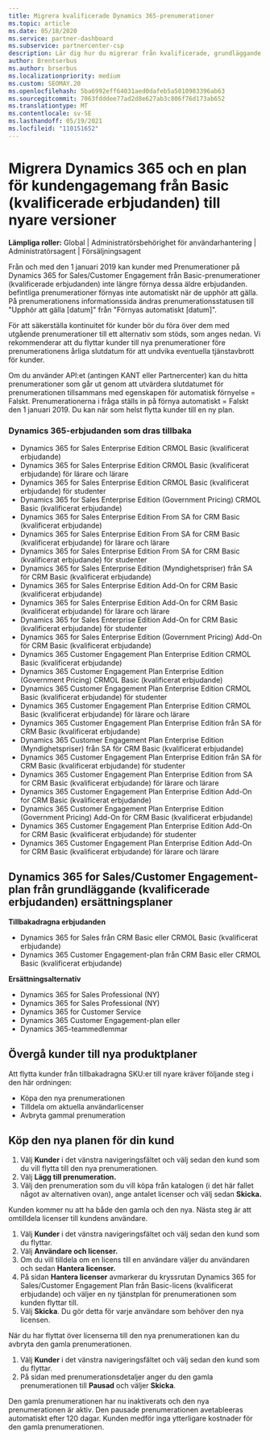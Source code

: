 ```yaml
---
title: Migrera kvalificerade Dynamics 365-prenumerationer
ms.topic: article
ms.date: 05/18/2020
ms.service: partner-dashboard
ms.subservice: partnercenter-csp
description: Lär dig hur du migrerar från kvalificerade, grundläggande Dynamics 365-prenumerationer till en ny prenumeration innan befintliga prenumerationer upphör att gälla.
author: Brentserbus
ms.author: brserbus
ms.localizationpriority: medium
ms.custom: SEOMAY.20
ms.openlocfilehash: 5ba6992eff64031aed0dafeb5a5010983396ab63
ms.sourcegitcommit: 7063fdddee77ad2d8e627ab3c806f76d173ab652
ms.translationtype: MT
ms.contentlocale: sv-SE
ms.lasthandoff: 05/19/2021
ms.locfileid: "110151652"
---
```

# <a name="migrate-dynamics-365-and-customer-engagement-plan-from-basic-qualified-offers-to-newer-versions"></a>Migrera Dynamics 365 och en plan för kundengagemang från Basic (kvalificerade erbjudanden) till nyare versioner

**Lämpliga roller:** Global | Administratörsbehörighet för användarhantering | Administratörsagent | Försäljningsagent

Från och med den 1 januari 2019 kan kunder med Prenumerationer på Dynamics 365 for Sales/Customer Engagement från Basic-prenumerationer (kvalificerade erbjudanden) inte längre förnya dessa äldre erbjudanden. befintliga prenumerationer förnyas inte automatiskt när de upphör att gälla. På prenumerationens informationssida ändras prenumerationsstatusen till "Upphör att gälla [datum]" från "Förnyas automatiskt [datum]". 

För att säkerställa kontinuitet för kunder bör du föra över dem med utgående prenumerationer till ett alternativ som stöds, som anges nedan. Vi rekommenderar att du flyttar kunder till nya prenumerationer före prenumerationens årliga slutdatum för att undvika eventuella tjänstavbrott för kunder.

Om du använder API:et (antingen KANT eller Partnercenter) kan du hitta prenumerationer som går ut genom att utvärdera slutdatumet för prenumerationen tillsammans med egenskapen för automatisk förnyelse = Falskt. Prenumerationerna i fråga ställs in på förnya automatiskt = Falskt den 1 januari 2019. Du kan när som helst flytta kunder till en ny plan. 

### <a name="the-dynamics-365-offers-being-retired"></a>Dynamics 365-erbjudanden som dras tillbaka

- Dynamics 365 for Sales Enterprise Edition CRMOL Basic (kvalificerat erbjudande)
- Dynamics 365 for Sales Enterprise Edition CRMOL Basic (kvalificerat erbjudande) för lärare och lärare
- Dynamics 365 for Sales Enterprise Edition CRMOL Basic (kvalificerat erbjudande) för studenter
- Dynamics 365 for Sales Enterprise Edition (Government Pricing) CRMOL Basic (kvalificerat erbjudande)
- Dynamics 365 for Sales Enterprise Edition From SA for CRM Basic (kvalificerat erbjudande)
- Dynamics 365 for Sales Enterprise Edition From SA for CRM Basic (kvalificerat erbjudande) för lärare och lärare
- Dynamics 365 for Sales Enterprise Edition From SA for CRM Basic (kvalificerat erbjudande) för studenter
- Dynamics 365 for Sales Enterprise Edition (Myndighetspriser) från SA för CRM Basic (kvalificerat erbjudande)
- Dynamics 365 for Sales Enterprise Edition Add-On for CRM Basic (kvalificerat erbjudande)
- Dynamics 365 for Sales Enterprise Edition Add-On for CRM Basic (kvalificerat erbjudande) för lärare och lärare
- Dynamics 365 for Sales Enterprise Edition Add-On for CRM Basic (kvalificerat erbjudande) för studenter
- Dynamics 365 for Sales Enterprise Edition (Government Pricing) Add-On för CRM Basic (kvalificerat erbjudande)
- Dynamics 365 Customer Engagement Plan Enterprise Edition CRMOL Basic (kvalificerat erbjudande)
- Dynamics 365 Customer Engagement Plan Enterprise Edition (Government Pricing) CRMOL Basic (kvalificerat erbjudande)
- Dynamics 365 Customer Engagement Plan Enterprise Edition CRMOL Basic (kvalificerat erbjudande) för studenter
- Dynamics 365 Customer Engagement Plan Enterprise Edition CRMOL Basic (kvalificerat erbjudande) för lärare och lärare
- Dynamics 365 Customer Engagement Plan Enterprise Edition från SA för CRM Basic (kvalificerat erbjudande)
- Dynamics 365 Customer Engagement Plan Enterprise Edition (Myndighetspriser) från SA för CRM Basic (kvalificerat erbjudande)
- Dynamics 365 Customer Engagement Plan Enterprise Edition från SA för CRM Basic (kvalificerat erbjudande) för studenter
- Dynamics 365 Customer Engagement Plan Enterprise Edition from SA for CRM Basic (kvalificerat erbjudande) för lärare och lärare
- Dynamics 365 Customer Engagement Plan Enterprise Edition Add-On for CRM Basic (kvalificerat erbjudande)
- Dynamics 365 Customer Engagement Plan Enterprise Edition (Government Pricing) Add-On för CRM Basic (kvalificerat erbjudande)
- Dynamics 365 Customer Engagement Plan Enterprise Edition Add-On for CRM Basic (kvalificerat erbjudande) för studenter
- Dynamics 365 Customer Engagement Plan Enterprise Edition Add-On for CRM Basic (kvalificerat erbjudande) för lärare och lärare



## <a name="dynamics-365-for-sales-customer-engagement-plan-from-basic-qualified-offers-replacement-plans"></a>Dynamics 365 for Sales/Customer Engagement-plan från grundläggande (kvalificerade erbjudanden) ersättningsplaner

**Tillbakadragna erbjudanden**   

- Dynamics 365 for Sales från CRM Basic eller CRMOL Basic (kvalificerat erbjudande)
- Dynamics 365 Customer Engagement-plan från CRM Basic eller CRMOL Basic (kvalificerat erbjudande)

**Ersättningsalternativ**
- Dynamics 365 for Sales Professional (NY)
- Dynamics 365 for Sales Professional (NY)
- Dynamics 365 for Customer Service
- Dynamics 365 Customer Engagement-plan eller
- Dynamics 365-teammedlemmar



## <a name="transition-customers-to-new-product-plans"></a>Övergå kunder till nya produktplaner

Att flytta kunder från tillbakadragna SKU:er till nyare kräver följande steg i den här ordningen:

- Köpa den nya prenumerationen
- Tilldela om aktuella användarlicenser
- Avbryta gammal prenumeration

## <a name="purchase-the-new-plan-for-your-customer"></a>Köp den nya planen för din kund

1. Välj **Kunder** i det vänstra navigeringsfältet och välj sedan den kund som du vill flytta till den nya prenumerationen.
2. Välj **Lägg till prenumeration.**
3. Välj den prenumeration som du vill köpa från katalogen (i det här fallet något av alternativen ovan), ange antalet licenser och välj sedan **Skicka.** 

Kunden kommer nu att ha både den gamla och den nya. Nästa steg är att omtilldela licenser till kundens användare.

1. Välj **Kunder** i det vänstra navigeringsfältet och välj sedan den kund som du flyttar.
2. Välj **Användare och licenser.**
3. Om du vill tilldela om en licens till en användare väljer du användaren och sedan **Hantera licenser.** 
4. På sidan **Hantera licenser** avmarkerar du kryssrutan Dynamics 365 for Sales/Customer Engagement Plan från Basic-licens (kvalificerat erbjudande) och väljer en ny tjänstplan för prenumerationen som kunden flyttar till. 
5. Välj **Skicka**. Du gör detta för varje användare som behöver den nya licensen. 

När du har flyttat över licenserna till den nya prenumerationen kan du avbryta den gamla prenumerationen. 

1. Välj **Kunder** i det vänstra navigeringsfältet och välj sedan den kund som du flyttar.
2. På sidan med prenumerationsdetaljer anger du den gamla prenumerationen till **Pausad** och väljer **Skicka**.

Den gamla prenumerationen har nu inaktiverats och den nya prenumerationen är aktiv. Den pausade prenumerationen avetableeras automatiskt efter 120 dagar. Kunden medför inga ytterligare kostnader för den gamla prenumerationen.
 

 



